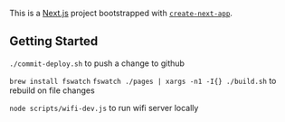 This is a [Next.js](https://nextjs.org/) project bootstrapped with [`create-next-app`](https://github.com/vercel/next.js/tree/canary/packages/create-next-app).

## Getting Started

```./commit-deploy.sh```
to push a change to github

```brew install fswatch```
```fswatch ./pages | xargs -n1 -I{} ./build.sh``` to rebuild on file changes

```node scripts/wifi-dev.js``` to run wifi server locally
